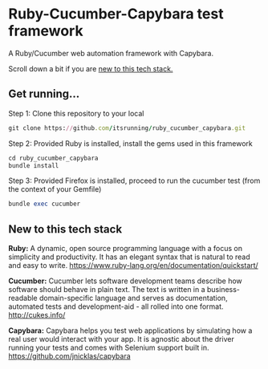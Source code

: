 # Ruby-Cucumber-Capybara test framework

A Ruby/Cucumber web automation framework with Capybara.

Scroll down a bit if you are [new to this tech stack.](#new-to-this-tech-stack)


## Get running...
Step 1: Clone this repository to your local
```ruby
git clone https://github.com/itsrunning/ruby_cucumber_capybara.git
```

Step 2: Provided Ruby is installed, install the gems used in this framework
```ruby
cd ruby_cucumber_capybara
bundle install
```

Step 3: Provided Firefox is installed, proceed to run the cucumber test (from the context of your Gemfile)
```ruby
bundle exec cucumber
```

## New to this tech stack

**Ruby:** A dynamic, open source programming language with a focus on simplicity and productivity. It has an elegant syntax that is natural to read and easy to write. https://www.ruby-lang.org/en/documentation/quickstart/

**Cucumber:** Cucumber lets software development teams describe how software should behave in plain text. The text is written in a business-readable domain-specific language and serves as documentation, automated tests and development-aid - all rolled into one format. http://cukes.info/

**Capybara:** Capybara helps you test web applications by simulating how a real user would interact with your app. It is agnostic about the driver running your tests and comes with Selenium support built in. https://github.com/jnicklas/capybara


